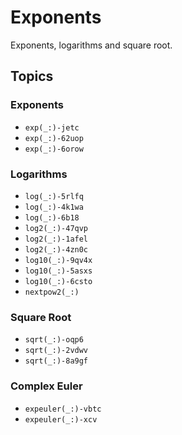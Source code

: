 # Exponents

Exponents, logarithms and square root. 

## Topics

### Exponents
- ``exp(_:)-jetc``
- ``exp(_:)-62uop``
- ``exp(_:)-6orow``

### Logarithms
- ``log(_:)-5rlfq``
- ``log(_:)-4k1wa``
- ``log(_:)-6b18``
- ``log2(_:)-47qvp``
- ``log2(_:)-1afel``
- ``log2(_:)-4zn0c``
- ``log10(_:)-9qv4x``
- ``log10(_:)-5asxs``
- ``log10(_:)-6csto``
- ``nextpow2(_:)``

### Square Root
- ``sqrt(_:)-oqp6``
- ``sqrt(_:)-2vdwv``
- ``sqrt(_:)-8a9gf``

### Complex Euler

- ``expeuler(_:)-vbtc``
- ``expeuler(_:)-xcv``
